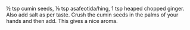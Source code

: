 ½ tsp cumin seeds, ⅛ tsp asafeotida/hing, 1 tsp heaped chopped ginger. Also add salt as per taste. Crush the cumin seeds in the palms of your hands and then add. This gives a nice aroma.
